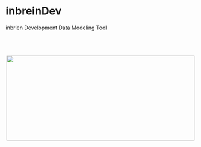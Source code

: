 # inbreinDev


inbrien Development Data Modeling Tool

<DIV class=autosourcing-stub-extra>
<P style="MARGIN-BOTTOM: 7px; FONT-SIZE: 12px; FONT-FAMILY: Dotum; FONT-WEIGHT: normal; PADDING-BOTTOM: 0px; FONT-STYLE: normal; PADDING-TOP: 0px; PADDING-LEFT: 0px; MARGIN-TOP: 11px; PADDING-RIGHT: 0px; MARGIN-RIGHT: 0px"><STRONG></STRONG>&nbsp;</P>
<P style="MARGIN-BOTTOM: 7px; FONT-SIZE: 12px; FONT-FAMILY: Dotum; FONT-WEIGHT: normal; PADDING-BOTTOM: 0px; FONT-STYLE: normal; PADDING-TOP: 0px; PADDING-LEFT: 0px; MARGIN-TOP: 11px; PADDING-RIGHT: 0px; MARGIN-RIGHT: 0px">&nbsp;</P>
<P style="MARGIN-BOTTOM: 7px; FONT-SIZE: 12px; FONT-FAMILY: Dotum; FLOAT: none; FONT-WEIGHT: normal; PADDING-BOTTOM: 0px; FONT-STYLE: normal; TEXT-ALIGN: center; PADDING-TOP: 0px; PADDING-LEFT: 0px; CLEAR: none; MARGIN-TOP: 11px; PADDING-RIGHT: 0px; MARGIN-RIGHT: 0px"><A class=tx-link href="http://www.microdesigner.co.kr/" target=_blank><SPAN class=imageblock style="HEIGHT: auto; WIDTH: 500px; DISPLAY: inline-block"><SPAN target="_blank" rel="lightbox"><IMG width=500 height=227 style="CURSOR: pointer" src="http://cfile23.uf.tistory.com/image/214F3C4B548EB6D40E8B1B"></SPAN></SPAN></A></P>
<P style="MARGIN-BOTTOM: 7px; FONT-SIZE: 12px; FONT-FAMILY: Dotum; FONT-WEIGHT: normal; PADDING-BOTTOM: 0px; FONT-STYLE: normal; PADDING-TOP: 0px; PADDING-LEFT: 0px; MARGIN-TOP: 11px; PADDING-RIGHT: 0px; MARGIN-RIGHT: 0px"><A href="http://blog.naver.com/inbrein_md" target=_blank><U></U></A></P></DIV>

